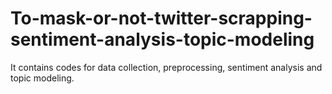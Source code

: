 # To-mask-or-not-twitter-scrapping-sentiment-analysis-topic-modeling
It contains codes for data collection, preprocessing, sentiment analysis and topic modeling.
